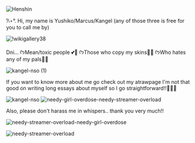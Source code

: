 ![Henshin](https://github.com/user-attachments/assets/9eef6ef1-c401-4895-98f5-6139ea00c83c)

𐙚⋆°.
 Hi, my name is Yushiko/Marcus/Kangel (any of those three is free for you to call me by)

![!wikigallery38](https://github.com/user-attachments/assets/59f5ffdb-b0a5-416d-94e4-51a5d221aeac)

Dni... 
  ᡣ𐭩Mean/toxic people 💕🎀
  ᡣ𐭩Those who copy my skins🐇✨
  ᡣ𐭩Who hates any of my pals🙏🩷

![kangel-nso (1)](https://github.com/user-attachments/assets/2aa19c8c-7394-4d6e-b0c5-4180d76deb49)


If you want to know more about me go check out my atrawpage I'm not that good on writing long essays about myself so I go straightforward!!🩷🩷🩷

![kangel-nso](https://github.com/user-attachments/assets/942f3441-a046-4d19-8de4-1ab10137c2bf)
![needy-girl-overdose-needy-streamer-overload](https://github.com/user-attachments/assets/92dc1dc5-0c6c-42bc-a953-7d817569cf1c)

Also, please don't harass me in whispers.. thank you very much!!

![needy-streamer-overload-needy-girl-overdose](https://github.com/user-attachments/assets/8ea6b52d-4b5c-4562-bfee-38faa3541bbb)

![needy-streamer-overload](https://github.com/user-attachments/assets/7065a198-72b3-4e68-be92-16b72b64a5f1)

